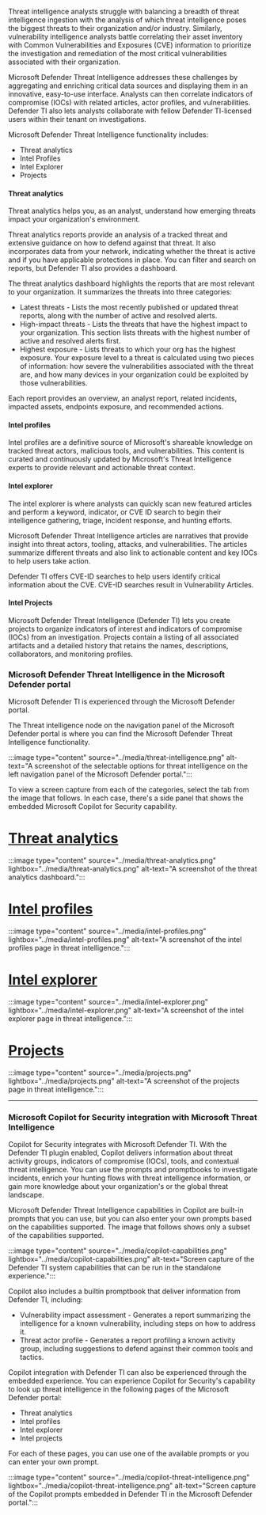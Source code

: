 
Threat intelligence analysts struggle with balancing a breadth of threat intelligence ingestion with the analysis of which threat intelligence poses the biggest threats to their organization and/or industry. Similarly, vulnerability intelligence analysts battle correlating their asset inventory with Common Vulnerabilities and Exposures (CVE) information to prioritize the investigation and remediation of the most critical vulnerabilities associated with their organization.

Microsoft Defender Threat Intelligence addresses these challenges by aggregating and enriching critical data sources and displaying them in an innovative, easy-to-use interface. Analysts can then correlate indicators of compromise (IOCs) with related articles, actor profiles, and vulnerabilities. Defender TI also lets analysts collaborate with fellow Defender TI-licensed users within their tenant on investigations.

Microsoft Defender Threat Intelligence functionality includes:

- Threat analytics
- Intel Profiles
- Intel Explorer
- Projects

#### Threat analytics

Threat analytics helps you, as an analyst, understand how emerging threats impact your organization's environment.

Threat analytics reports provide an analysis of a tracked threat and extensive guidance on how to defend against that threat. It also incorporates data from your network, indicating whether the threat is active and if you have applicable protections in place. You can filter and search on reports, but Defender TI also provides a dashboard. 

The threat analytics dashboard highlights the reports that are most relevant to your organization. It summarizes the threats into three categories:

- Latest threats - Lists the most recently published or updated threat reports, along with the number of active and resolved alerts.
- High-impact threats - Lists the threats that have the highest impact to your organization. This section lists threats with the highest number of active and resolved alerts first.
- Highest exposure - Lists threats to which your org has the highest exposure. Your exposure level to a threat is calculated using two pieces of information: how severe the vulnerabilities associated with the threat are, and how many devices in your organization could be exploited by those vulnerabilities.

Each report provides an overview, an analyst report, related incidents, impacted assets, endpoints exposure, and recommended actions.

#### Intel profiles

Intel profiles are a definitive source of Microsoft's shareable knowledge on tracked threat actors, malicious tools, and vulnerabilities. This content is curated and continuously updated by Microsoft's Threat Intelligence experts to provide relevant and actionable threat context.

#### Intel explorer

The intel explorer is where analysts can quickly scan new featured articles and perform a keyword, indicator, or CVE ID search to begin their intelligence gathering, triage, incident response, and hunting efforts.

Microsoft Defender Threat Intelligence articles are narratives that provide insight into threat actors, tooling, attacks, and vulnerabilities. The articles summarize different threats and also link to actionable content and key IOCs to help users take action.

Defender TI offers CVE-ID searches to help users identify critical information about the CVE. CVE-ID searches result in Vulnerability Articles.

#### Intel Projects

Microsoft Defender Threat Intelligence (Defender TI) lets you create projects to organize indicators of interest and indicators of compromise (IOCs) from an investigation. Projects contain a listing of all associated artifacts and a detailed history that retains the names, descriptions, collaborators, and monitoring profiles.

### Microsoft Defender Threat Intelligence in the Microsoft Defender portal

Microsoft Defender TI is experienced through the Microsoft Defender portal.

The Threat intelligence node on the navigation panel of the Microsoft Defender portal is where you can find the Microsoft Defender Threat Intelligence functionality.

:::image type="content" source="../media/threat-intelligence.png" alt-text="A screenshot of the selectable options for threat intelligence on the left navigation panel of the Microsoft Defender portal.":::

To view a screen capture from each of the categories, select the tab from the image that follows. In each case, there's a side panel that shows the embedded Microsoft Copilot for Security capability.

# [Threat analytics](#tab/threat-analytics)
:::image type="content" source="../media/threat-analytics.png" lightbox="../media/threat-analytics.png" alt-text="A screenshot of the threat analytics dashboard.":::

# [Intel profiles](#tab/intel-profiles)
:::image type="content" source="../media/intel-profiles.png" lightbox="../media/intel-profiles.png" alt-text="A screenshot of the intel profiles page in threat intelligence.":::

# [Intel explorer](#tab/intel-explorer)
:::image type="content" source="../media/intel-explorer.png" lightbox="../media/intel-explorer.png" alt-text="A screenshot of the intel explorer page in threat intelligence.":::

# [Projects](#tab/projects)
:::image type="content" source="../media/projects.png" lightbox="../media/projects.png" alt-text="A screenshot of the projects page in threat intelligence.":::

---

### Microsoft Copilot for Security integration with Microsoft Threat Intelligence

Copilot for Security integrates with Microsoft Defender TI. With the Defender TI plugin enabled, Copilot delivers information about threat activity groups, indicators of compromise (IOCs), tools, and contextual threat intelligence. You can use the prompts and promptbooks to investigate incidents, enrich your hunting flows with threat intelligence information, or gain more knowledge about your organization's or the global threat landscape.

Microsoft Defender Threat Intelligence capabilities in Copilot are built-in prompts that you can use, but you can also enter your own prompts based on the capabilities supported. The image that follows shows only a subset of the capabilities supported.

:::image type="content" source="../media/copilot-capabilities.png" lightbox="../media/copilot-capabilities.png" alt-text="Screen capture of the Defender TI system capabilities that can be run in the standalone experience.":::

Copilot also includes a builtin promptbook that deliver information from Defender TI, including:

- Vulnerability impact assessment - Generates a report summarizing the intelligence for a known vulnerability, including steps on how to address it.
- Threat actor profile - Generates a report profiling a known activity group, including suggestions to defend against their common tools and tactics.

Copilot integration with Defender TI can also be experienced through the embedded experience. You can experience Copilot for Security's capability to look up threat intelligence in the following pages of the Microsoft Defender portal:

- Threat analytics
- Intel profiles
- Intel explorer
- Intel projects

For each of these pages, you can use one of the available prompts or you can enter your own prompt.

:::image type="content" source="../media/copilot-threat-intelligence.png" lightbox="../media/copilot-threat-intelligence.png" alt-text="Screen capture of the Copilot prompts embedded in Defender TI in the Microsoft Defender portal.":::
